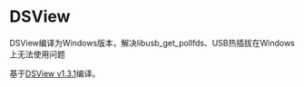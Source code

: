 # DSView
DSView编译为Windows版本，解决libusb_get_pollfds、USB热插拔在Windows上无法使用问题

基于[DSView v1.3.1](https://github.com/DreamSourceLab/DSView/tree/v1.3.1)编译。
